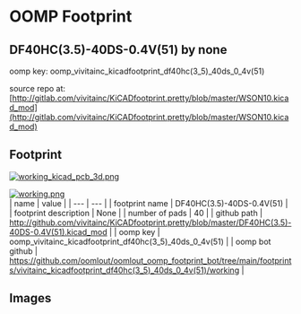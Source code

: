 # OOMP Footprint  
## DF40HC(3.5)-40DS-0.4V(51)  by none  
  
oomp key: oomp_vivitainc_kicadfootprint_df40hc(3_5)_40ds_0_4v(51)  
  
source repo at: [http://gitlab.com/vivitainc/KiCADfootprint.pretty/blob/master/WSON10.kicad_mod](http://gitlab.com/vivitainc/KiCADfootprint.pretty/blob/master/WSON10.kicad_mod)  
## Footprint  
  
[![working_kicad_pcb_3d.png](working_kicad_pcb_3d_600.png)](working_kicad_pcb_3d.png)  
  
[![working.png](working_600.png)](working.png)  
| name | value | 
| --- | --- | 
| footprint name | DF40HC(3.5)-40DS-0.4V(51) | 
| footprint description | None | 
| number of pads | 40 | 
| github path | http://github.com/vivitainc/KiCADfootprint.pretty/blob/master/DF40HC(3.5)-40DS-0.4V(51).kicad_mod | 
| oomp key | oomp_vivitainc_kicadfootprint_df40hc(3_5)_40ds_0_4v(51) | 
| oomp bot github | https://github.com/oomlout/oomlout_oomp_footprint_bot/tree/main/footprints/vivitainc_kicadfootprint_df40hc(3_5)_40ds_0_4v(51)/working | 
## Images  
